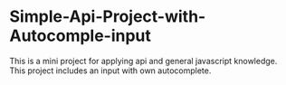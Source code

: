 # Simple-Api-Project-with-Autocomple-input

This is a mini project for applying api and general javascript knowledge. This project includes an input with own autocomplete.
